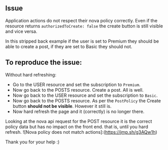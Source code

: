 ## Issue

Application actions do not respect their nova policy correctly. Even if the resource returns ```authorizedToCreate: false``` the create button is still visible and vice versa.

In this stripped back example if the user is set to Premium they should be able to create a post, if they are set to Basic they should not.

## To reproduce the issue:

Without hard refreshing:

- Go to the USER resource and set the subscription to ```Premium```.
- Now go back to the POSTS resource. Create a post. All is well.
- Now go back to the USER resource and set the subscription to ```Basic```.
- Now go back to the POSTS resource. As per the ```PostPolicy``` the Create button **should not be visible**. However it still is.
- Now hard refresh the page and it (correctly) is no longer there.

Looking at the nova api request for the POST resource it is the correct policy data but has no impact on the front end. that is, until you hard refresh.
![Nova policy does not match actions]:(https://jmp.sh/g3AQw1h)

Thank you for your help :)